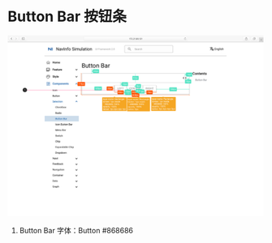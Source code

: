 # Button Bar 按钮条

![UI Framework Selection - Button Bar](/docs/imgs/ns_ui_framework/selection/Button_Bar.png)

1. Button Bar 字体：Button #868686
